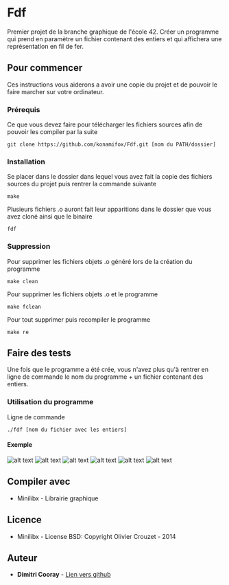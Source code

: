 # Fdf

Premier projet de la branche graphique de l'école 42. Créer un programme qui prend en paramètre un fichier contenant des entiers
et qui affichera une représentation en fil de fer.

## Pour commencer

Ces instructions vous aiderons a avoir une copie du projet et de pouvoir le faire marcher sur votre ordinateur.

### Prérequis

Ce que vous devez faire pour télécharger les fichiers sources afin de pouvoir les compiler par la suite

```
git clone https://github.com/konamifox/Fdf.git [nom du PATH/dossier]
```

### Installation

Se placer dans le dossier dans lequel vous avez fait la copie des fichiers sources du projet puis rentrer la commande suivante

```
make
```
Plusieurs fichiers .o auront fait leur apparitions dans le dossier que vous avez cloné ainsi que le binaire

```
fdf
```
### Suppression

Pour supprimer les fichiers objets .o généré lors de la création du programme

```
make clean
```

Pour supprimer les fichiers objets .o et le programme

```
make fclean
```

Pour tout supprimer puis recompiler le programme

```
make re
```

## Faire des tests

Une fois que le programme a été crée, vous n'avez plus qu'à rentrer en ligne de commande le nom du programme + un fichier 
contenant des entiers.

### Utilisation du programme

Ligne de commande

```
./fdf [nom du fichier avec les entiers]
```

#### Exemple
![alt text](https://raw.githubusercontent.com/konamifox/photo/master/fdf_1.jpeg?token=AT6ePKwoIP6u6KFZj5kgziNL6fXDSiAOks5acc3rwA%3D%3D)
![alt text](https://raw.githubusercontent.com/konamifox/photo/master/fdf_2.jpeg?token=AT6ePLMcc1sUWoCpZYq01CwiPeAinokRks5acc5NwA%3D%3D)
![alt text](https://raw.githubusercontent.com/konamifox/photo/master/fdf_3.jpeg?token=AT6ePKx1ppugq5CiMBDdkvZQhAHMV4qWks5acc6UwA%3D%3D)
![alt text](https://raw.githubusercontent.com/konamifox/photo/master/fdf_4.jpeg?token=AT6ePL-1WXiN0uDgIeZ50oqdQ2mHa-CWks5acc61wA%3D%3D)
![alt text](https://raw.githubusercontent.com/konamifox/photo/master/fdf_5.jpeg?token=AT6ePNtitJCg90NFgu6hkzULBtC1D1WXks5acc7dwA%3D%3D)
![alt text](https://raw.githubusercontent.com/konamifox/photo/master/fdf_6.jpeg?token=AT6ePBJb6-2yBXXmJvAWzmfVmfelwAoLks5acc8EwA%3D%3D)

## Compiler avec
* Minilibx - Librairie graphique

## Licence
* Minilibx - License BSD: Copyright Olivier Crouzet - 2014

## Auteur

* **Dimitri Cooray** - [Lien vers github](https://github.com/konamifox)
